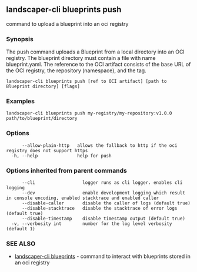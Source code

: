 ## landscaper-cli blueprints push

command to upload a blueprint into an oci registry

### Synopsis

The push command uploads a Blueprint from a local directory into an OCI registry. The blueprint directory must contain a file with name blueprint.yaml. The reference to the OCI artifact consists of the base URL of the OCI registry, the repository (namespace), and the tag.

```
landscaper-cli blueprints push [ref to OCI artifact] [path to Blueprint directory] [flags]
```

### Examples

```
landscaper-cli blueprints push my-registry/my-repository:v1.0.0 path/to/blueprint/directory
```

### Options

```
      --allow-plain-http   allows the fallback to http if the oci registry does not support https
  -h, --help               help for push
```

### Options inherited from parent commands

```
      --cli                  logger runs as cli logger. enables cli logging
      --dev                  enable development logging which result in console encoding, enabled stacktrace and enabled caller
      --disable-caller       disable the caller of logs (default true)
      --disable-stacktrace   disable the stacktrace of error logs (default true)
      --disable-timestamp    disable timestamp output (default true)
  -v, --verbosity int        number for the log level verbosity (default 1)
```

### SEE ALSO

* [landscaper-cli blueprints](landscaper-cli_blueprints.md)	 - command to interact with blueprints stored in an oci registry

